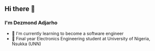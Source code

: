 ## Hi there 👋
### I'm Dezmond Adjarho

* 🌱 I'm currently learning to become a software engineer
* 🌱 Final year Electronics Engineering student at University of Nigeria, Nsukka (UNN)

